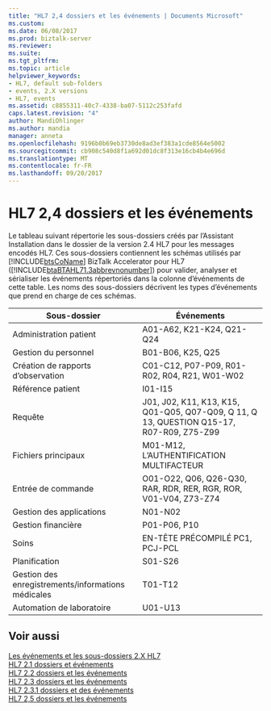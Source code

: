 ```yaml
---
title: "HL7 2,4 dossiers et les événements | Documents Microsoft"
ms.custom: 
ms.date: 06/08/2017
ms.prod: biztalk-server
ms.reviewer: 
ms.suite: 
ms.tgt_pltfrm: 
ms.topic: article
helpviewer_keywords:
- HL7, default sub-folders
- events, 2.X versions
- HL7, events
ms.assetid: c8855311-40c7-4338-ba07-5112c253fafd
caps.latest.revision: "4"
author: MandiOhlinger
ms.author: mandia
manager: anneta
ms.openlocfilehash: 9196b0b69eb3730de8ad3ef383a1cde8564e5002
ms.sourcegitcommit: cb908c540d8f1a692d01dc8f313e16cb4b4e696d
ms.translationtype: MT
ms.contentlocale: fr-FR
ms.lasthandoff: 09/20/2017
---
```

# <a name="hl7-24-folders-and-events"></a>HL7 2,4 dossiers et les événements
Le tableau suivant répertorie les sous-dossiers créés par l’Assistant Installation dans le dossier de la version 2.4 HL7 pour les messages encodés HL7. Ces sous-dossiers contiennent les schémas utilisés par [!INCLUDE[btsCoName](../../includes/btsconame-md.md)] BizTalk Accelerator pour HL7 ([!INCLUDE[btaBTAHL71.3abbrevnonumber](../../includes/btabtahl71-3abbrevnonumber-md.md)]) pour valider, analyser et sérialiser les événements répertoriés dans la colonne d’événements de cette table. Les noms des sous-dossiers décrivent les types d’événements que prend en charge de ces schémas.  
  
|Sous-dossier|Événements|  
|---------------|------------|  
|Administration patient|A01-A62, K21-K24, Q21-Q24|  
|Gestion du personnel|B01-B06, K25, Q25|  
|Création de rapports d’observation|C01-C12, P07-P09, R01-R02, R04, R21, W01-W02|  
|Référence patient|I01-I15|  
|Requête|J01, J02, K11, K13, K15, Q01-Q05, Q07-Q09, Q 11, Q 13, QUESTION Q15-17, R07-R09, Z75-Z99|  
|Fichiers principaux|M01-M12, L’AUTHENTIFICATION MULTIFACTEUR|  
|Entrée de commande|O01-O22, Q06, Q26-Q30, RAR, RDR, RER, RGR, ROR, V01-V04, Z73-Z74|  
|Gestion des applications|N01-N02|  
|Gestion financière|P01-P06, P10|  
|Soins|EN-TÊTE PRÉCOMPILÉ PC1, PCJ-PCL|  
|Planification|S01-S26|  
|Gestion des enregistrements/informations médicales|T01-T12|  
|Automation de laboratoire|U01-U13|  
  
## <a name="see-also"></a>Voir aussi  
 [Les événements et les sous-dossiers 2.X HL7](../../adapters-and-accelerators/accelerator-hl7/hl7-2-x-subfolders-and-events.md)   
 [HL7 2.1 dossiers et événements](../../adapters-and-accelerators/accelerator-hl7/hl7-2-1-folders-and-events.md)   
 [HL7 2.2 dossiers et les événements](../../adapters-and-accelerators/accelerator-hl7/hl7-2-2-folders-and-events.md)   
 [HL7 2.3 dossiers et les événements](../../adapters-and-accelerators/accelerator-hl7/hl7-2-3-folders-and-events.md)   
 [HL7 2.3.1 dossiers et des événements](../../adapters-and-accelerators/accelerator-hl7/hl7-2-3-1-folders-and-events.md)   
 [HL7 2,5 dossiers et les événements](../../adapters-and-accelerators/accelerator-hl7/hl7-2-5-folders-and-events.md)